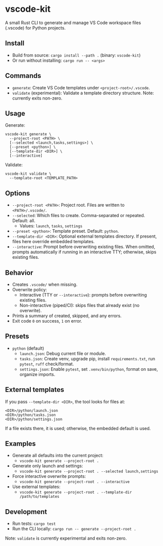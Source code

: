 # vscode-kit

A small Rust CLI to generate and manage VS Code workspace files (.vscode) for Python projects.

## Install
- Build from source: `cargo install --path .` (binary: `vscode-kit`)
- Or run without installing: `cargo run -- <args>`

## Commands
- `generate`: Create VS Code templates under `<project-root>/.vscode`.
- `validate` (experimental): Validate a template directory structure. Note: currently exits non-zero.

## Usage
Generate:
```
vscode-kit generate \
  --project-root <PATH> \
  [--selected <launch,tasks,settings>] \
  [--preset <python>] \
  [--template-dir <DIR>] \
  [--interactive]
```

Validate:
```
vscode-kit validate \
  --template-root <TEMPLATE_PATH>
```

## Options
- `--project-root <PATH>`: Project root. Files are written to `<PATH>/.vscode/`.
- `--selected`: Which files to create. Comma-separated or repeated. Default: all.
  - Values: `launch`, `tasks`, `settings`
- `--preset <python>`: Template preset. Default: `python`.
- `--template-dir <DIR>`: Optional external templates directory. If present, files here override embedded templates.
- `--interactive`: Prompt before overwriting existing files. When omitted, prompts automatically if running in an interactive TTY; otherwise, skips existing files.

## Behavior
- Creates `.vscode/` when missing.
- Overwrite policy:
  - Interactive (TTY or `--interactive`): prompts before overwriting existing files.
  - Non-interactive (piped/CI): skips files that already exist (no overwrite).
- Prints a summary of created, skipped, and any errors.
- Exit code `0` on success, `1` on error.

## Presets
- `python` (default)
  - `launch.json`: Debug current file or module.
  - `tasks.json`: Create venv, upgrade pip, install `requirements.txt`, run `pytest`, `ruff` check/format.
  - `settings.json`: Enable `pytest`, set `.venv/bin/python`, format on save, organize imports.

## External templates
If you pass `--template-dir <DIR>`, the tool looks for files at:
```
<DIR>/python/launch.json
<DIR>/python/tasks.json
<DIR>/python/settings.json
```
If a file exists there, it is used; otherwise, the embedded default is used.

## Examples
- Generate all defaults into the current project:
  - `vscode-kit generate --project-root .`
- Generate only launch and settings:
  - `vscode-kit generate --project-root . --selected launch,settings`
- Force interactive overwrite prompts:
  - `vscode-kit generate --project-root . --interactive`
- Use external templates:
  - `vscode-kit generate --project-root . --template-dir /path/to/templates`

## Development
- Run tests: `cargo test`
- Run the CLI locally: `cargo run -- generate --project-root .`

Note: `validate` is currently experimental and exits non-zero.
